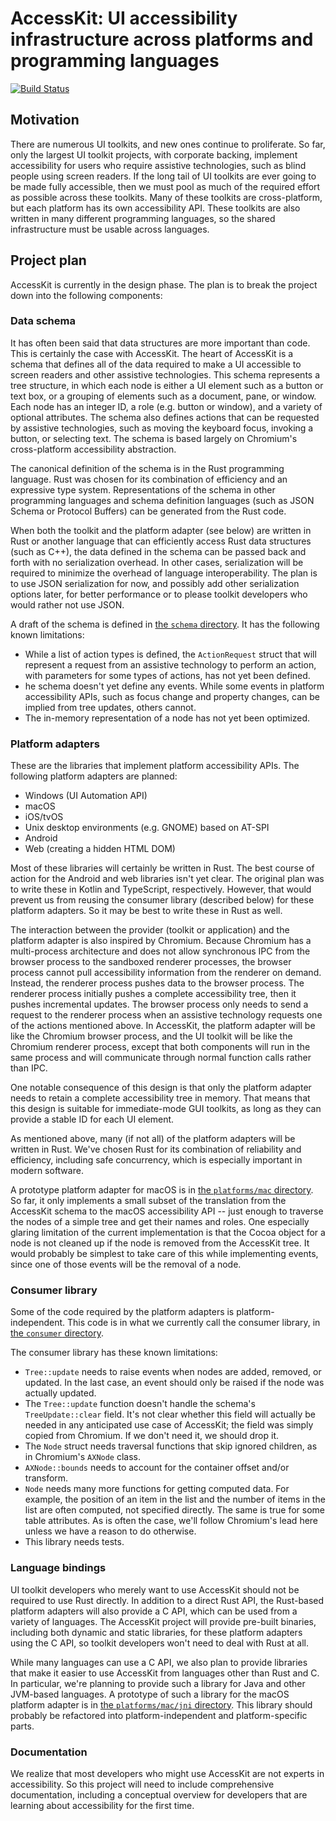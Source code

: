 # AccessKit: UI accessibility infrastructure across platforms and programming languages

[![Build Status](https://github.com/DataTriny/accesskit/actions/workflows/ci.yml/badge.svg)](https://github.com/DataTriny/accesskit/actions)

## Motivation

There are numerous UI toolkits, and new ones continue to proliferate. So far, only the largest UI toolkit projects, with corporate backing, implement accessibility for users who require assistive technologies, such as blind people using screen readers. If the long tail of UI toolkits are ever going to be made fully accessible, then we must pool as much of the required effort as possible across these toolkits. Many of these toolkits are cross-platform, but each platform has its own accessibility API. These toolkits are also written in many different programming languages, so the shared infrastructure must be usable across languages.

## Project plan

AccessKit is currently in the design phase. The plan is to break the project down into the following components:

### Data schema

It has often been said that data structures are more important than code. This is certainly the case with AccessKit. The heart of AccessKit is a schema that defines all of the data required to make a UI accessible to screen readers and other assistive technologies. This schema represents a tree structure, in which each node is either a UI element such as a button or text box, or a grouping of elements such as a document, pane, or window. Each node has an integer ID, a role (e.g. button or window), and a variety of optional attributes. The schema also defines actions that can be requested by assistive technologies, such as moving the keyboard focus, invoking a button, or selecting text. The schema is based largely on Chromium's cross-platform accessibility abstraction.

The canonical definition of the schema is in the Rust programming language. Rust was chosen for its combination of efficiency and an expressive type system. Representations of the schema in other programming languages and schema definition languages (such as JSON Schema or Protocol Buffers) can be generated from the Rust code.

When both the toolkit and the platform adapter (see below) are written in Rust or another language that can efficiently access Rust data structures (such as C++), the data defined in the schema can be passed back and forth with no serialization overhead. In other cases, serialization will be required to minimize the overhead of language interoperability. The plan is to use JSON serialization for now, and possibly add other serialization options later, for better performance or to please toolkit developers who would rather not use JSON.

A draft of the schema is defined in [the `schema` directory](https://github.com/AccessKit/accesskit/tree/main/schema). It has the following known limitations:

* While a list of action types is defined, the `ActionRequest` struct that will represent a request from an assistive technology to perform an action, with parameters for some types of actions, has not yet been defined.
* he schema doesn't yet define any events. While some events in platform accessibility APIs, such as focus change and property changes, can be implied from tree updates, others cannot.
* The in-memory representation of a node has not yet been optimized.

### Platform adapters

These are the libraries that implement platform accessibility APIs. The following platform adapters are planned:

* Windows (UI Automation API)
* macOS
* iOS/tvOS
* Unix desktop environments (e.g. GNOME) based on AT-SPI
* Android
* Web (creating a hidden HTML DOM)

Most of these libraries will certainly be written in Rust. The best course of action for the Android and web libraries isn't yet clear. The original plan was to write these in Kotlin and TypeScript, respectively. However, that would prevent us from reusing the consumer library (described below) for these platform adapters. So it may be best to write these in Rust as well.

The interaction between the provider (toolkit or application) and the platform adapter is also inspired by Chromium. Because Chromium has a multi-process architecture and does not allow synchronous IPC from the browser process to the sandboxed renderer processes, the browser process cannot pull accessibility information from the renderer on demand. Instead, the renderer process pushes data to the browser process. The renderer process initially pushes a complete accessibility tree, then it pushes incremental updates. The browser process only needs to send a request to the renderer process when an assistive technology requests one of the actions mentioned above. In AccessKit, the platform adapter will be like the Chromium browser process, and the UI toolkit will be like the Chromium renderer process, except that both components will run in the same process and will communicate through normal function calls rather than IPC.

One notable consequence of this design is that only the platform adapter needs to retain a complete accessibility tree in memory. That means that this design is suitable for immediate-mode GUI toolkits, as long as they can provide a stable ID for each UI element.

As mentioned above, many (if not all) of the platform adapters will be written in Rust. We've chosen Rust for its combination of reliability and efficiency, including safe concurrency, which is especially important in modern software.

A prototype platform adapter for macOS is in [the `platforms/mac` directory](https://github.com/AccessKit/accesskit/tree/main/platforms/mac). So far, it only implements a small subset of the translation from the AccessKit schema to the macOS accessibility API -- just enough to traverse the nodes of a simple tree and get their names and roles. One especially glaring limitation of the current implementation is that the Cocoa object for a node is not cleaned up if the node is removed from the AccessKit tree. It would probably be simplest to take care of this while implementing events, since one of those events will be the removal of a node.

### Consumer library

Some of the code required by the platform adapters is platform-independent. This code is in what we currently call the consumer library, in [the `consumer` directory](https://github.com/AccessKit/accesskit/tree/main/consumer).

The consumer library has these known limitations:

* `Tree::update` needs to raise events when nodes are added, removed, or updated. In the last case, an event should only be raised if the node was actually updated.
* The `Tree::update` function doesn't handle the schema's `TreeUpdate::clear` field. It's not clear whether this field will actually be needed in any anticipated use case of AccessKit; the field was simply copied from Chromium. If we don't need it, we should drop it.
* The `Node` struct needs traversal functions that skip ignored children, as in Chromium's `AXNode` class.
* `AXNode::bounds` needs to account for the container offset and/or transform.
* `Node` needs many more functions for getting computed data. For example, the position of an item in the list and the number of items in the list are often computed, not specified directly. The same is true for some table attributes. As is often the case, we'll follow Chromium's lead here unless we have a reason to do otherwise.
* This library needs tests.

### Language bindings

UI toolkit developers who merely want to use AccessKit should not be required to use Rust directly. In addition to a direct Rust API, the Rust-based platform adapters will also provide a C API, which can be used from a variety of languages. The AccessKit project will provide pre-built binaries, including both dynamic and static libraries, for these platform adapters using the C API, so toolkit developers won't need to deal with Rust at all.

While many languages can use a C API, we also plan to provide libraries that make it easier to use AccessKit from languages other than Rust and C. In particular, we're planning to provide such a library for Java and other JVM-based languages. A prototype of such a library for the macOS platform adapter is in [the `platforms/mac/jni` directory](https://github.com/AccessKit/accesskit/tree/main/platforms/mac/jni). This library should probably be refactored into platform-independent and platform-specific parts.

### Documentation

We realize that most developers who might use AccessKit are not experts in accessibility. So this project will need to include comprehensive documentation, including a conceptual overview for developers that are learning about accessibility for the first time.
